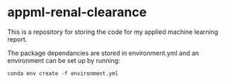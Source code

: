 # appml-renal-clearance

This is a repository for storing the code for my applied machine learning report. 

The package dependancies are stored in environment.yml and an environment can be set up by running: 

    conda env create -f environment.yml

